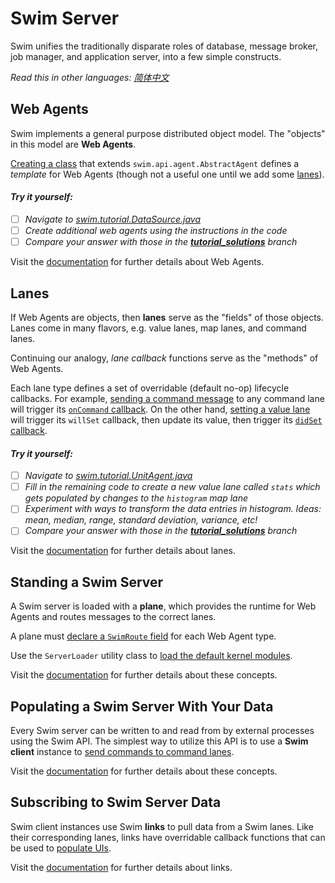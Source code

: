 # Swim Server

Swim unifies the traditionally disparate roles of database, message broker, job manager, and application server, into a few simple constructs.

*Read this in other languages: [简体中文](README.zh-cn.md)*

## Web Agents

Swim implements a general purpose distributed object model. The "objects" in this model are **Web Agents**.

[Creating a class](http://github.com/swimos/tutorial/tree/master/server/src/main/java/swim/tutorial/UnitAgent.java#L13) that extends `swim.api.agent.AbstractAgent` defines a *template* for Web Agents (though not a useful one until we add some [lanes](#lanes)).

#### *Try it yourself:* 
- [ ] *Navigate to [swim.tutorial.DataSource.java](https://github.com/swimos/tutorial/blob/master/server/src/main/java/swim/tutorial/DataSource.java)*
- [ ] *Create additional web agents using the instructions in the code*
- [ ] *Compare your answer with those in the [**tutorial_solutions**](https://github.com/swimos/tutorial/tree/tutorial_solutions) branch*

Visit the [documentation](https://developer.swim.ai/concepts/agents/) for further details about Web Agents.

## Lanes

If Web Agents are objects, then **lanes** serve as the "fields" of those objects. Lanes come in many flavors, e.g. value lanes, map lanes, and command lanes.

Continuing our analogy, *lane callback* functions serve as the "methods" of Web Agents.

Each lane type defines a set of overridable (default no-op) lifecycle callbacks. For example, [sending a command message](#sending-data-do-swim) to any command lane will trigger its [`onCommand` callback](http://github.com/swimos/tutorial/tree/master/server/src/main/java/swim/tutorial/UnitAgent.java#L51-L54). On the other hand, [setting a value lane](http://github.com/swimos/tutorial/tree/master/server/src/main/java/swim/tutorial/UnitAgent.java#L53) will trigger its `willSet` callback, then update its value, then trigger its [`didSet` callback](http://github.com/swimos/tutorial/tree/master/server/src/main/java/swim/tutorial/UnitAgent.java#L40-L47).

#### *Try it yourself:* 
- [ ] *Navigate to [swim.tutorial.UnitAgent.java](https://github.com/swimos/tutorial/blob/master/server/src/main/java/swim/tutorial/UnitAgent.java)*
- [ ] *Fill in the remaining code to create a new value lane called `stats` which gets populated by changes to the `histogram` map lane*
- [ ] *Experiment with ways to transform the data entries in histogram. Ideas: mean, median, range, standard deviation, variance, etc!*
- [ ] *Compare your answer with those in the [**tutorial_solutions**](https://github.com/swimos/tutorial/tree/tutorial_solutions) branch*

Visit the [documentation](https://developer.swim.ai/concepts/lanes/) for further details about lanes.

## Standing a Swim Server

A Swim server is loaded with a **plane**, which provides the runtime for Web Agents and routes messages to the correct lanes.

A plane must [declare a `SwimRoute` field](http://github.com/swimos/tutorial/tree/master/server/src/main/java/swim/tutorial/TutorialPlane.java#L13-L14) for each Web Agent type.

Use the `ServerLoader` utility class to [load the default kernel modules](http://github.com/swimos/tutorial/tree/master/server/src/main/java/swim/tutorial/TutorialPlane.java#L17).

Visit the [documentation](https://developer.swim.ai/concepts) for further details about these concepts.

## Populating a Swim Server With Your Data

Every Swim server can be written to and read from by external processes using the Swim API. The simplest way to utilize this API is to use a **Swim client** instance to [send commands to command lanes](http://github.com/swimos/tutorial/blob/master/server/src/main/java/swim/tutorial/DataSource.java#L42).

Visit the [documentation](https://developer.swim.ai/concepts) for further details about these concepts.

## Subscribing to Swim Server Data

Swim client instances use Swim **links** to pull data from a Swim lanes. Like their corresponding lanes, links have overridable callback functions that can be used to [populate UIs](http://github.com/swimos/tutorial/tree/master/ui/index.html#L116-L141).

Visit the [documentation](https://developer.swim.ai/concepts/links/) for further details about links.
